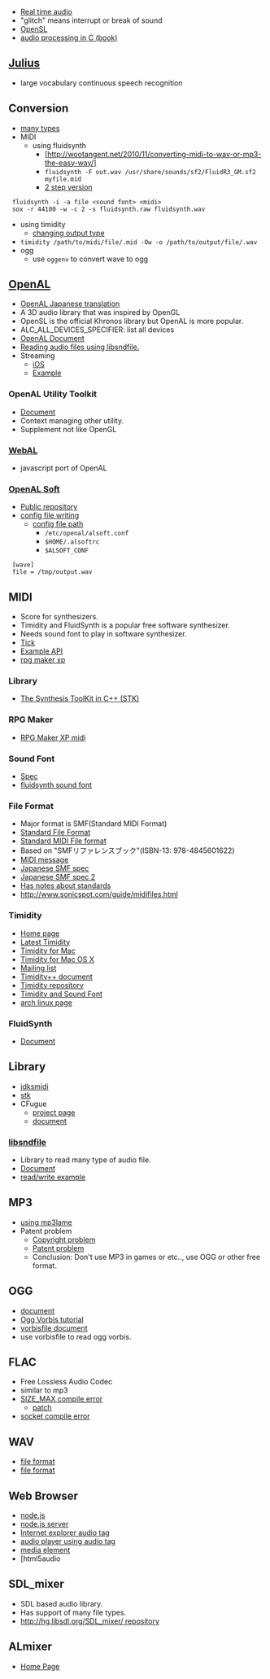 * [Real time audio](http://www.rossbencina.com/code/real-time-audio-programming-101-time-waits-for-nothing)
* "glitch" means interrupt or break of sound
* [OpenSL](http://www.khronos.org/registry/sles/)
* [audio processing in C (book)](http://floor13.sakura.ne.jp/book03/book03.html)

## [Julius](http://julius.sourceforge.jp/)
* large vocabulary continuous speech recognition

## Conversion
* [many types](http://en.linuxreviews.org/HOWTO_Convert_audio_files)
* MIDI
  * using fluidsynth
    * [http://wootangent.net/2010/11/converting-midi-to-wav-or-mp3-the-easy-way/]
    * `fluidsynth -F out.wav /usr/share/sounds/sf2/FluidR3_GM.sf2 myfile.mid`
    * [2 step version](http://music.columbia.edu/pipermail/linux-audio-user/2006-December/040654.html)
```
 fluidsynth -i -a file <sound font> <midi>
 sox -r 44100 -w -c 2 -s fluidsynth.raw fluidsynth.wav
```
  * using timidity
    * [changing output type](http://wiki.livedoor.jp/cafeboy1/d/TiMidity%20%A4%CE%BB%C8%A4%A4%CA%FD%20%3A%3A%20%B2%BB%B8%BB%CA%D1%B4%B9)
 * `timidity /path/to/midi/file/.mid -Ow -o /path/to/output/file/.wav`
* ogg
  * use `oggenv` to convert wave to ogg

## [OpenAL](http://connect.creativelabs.com/openal/default.aspx)
* [OpenAL Japanese translation](http://www.memorize-being.net/releases/oal11spec-ja/)
* A 3D audio library that was inspired by OpenGL
* OpenSL is the official Khronos library but OpenAL is more popular.
* ALC_ALL_DEVICES_SPECIFIER: list all devices
* [OpenAL Document](http://connect.creativelabs.com/openal/Documentation/OpenAL%201.1%20Specification.htm)
* [Reading audio files using libsndfile.](https://gist.github.com/take-cheeze/4233185)
* Streaming
  * [iOS](http://benbritten.com/2010/05/04/streaming-in-openal/)
  * [Example](http://sugarpot.sakura.ne.jp/yuno/?OpenAL%E3%82%B9%E3%83%88%E3%83%AA%E3%83%BC%E3%83%9F%E3%83%B3%E3%82%B0%E5%86%8D%E7%94%9F)

### OpenAL Utility Toolkit
* [Document](http://connect.creativelabs.com/openal/Documentation/The%20OpenAL%20Utility%20Toolkit.htm)
* Context managing other utility.
* Supplement not like OpenGL

### [WebAL](https://github.com/benvanik/WebAL)
* javascript port of OpenAL

### [OpenAL Soft](http://openal-soft.org/)
* [Public repository](http://repo.or.cz/w/openal-soft.git)
* [config file writing](http://castle-engine.sourceforge.net/openal.php)
  * [config file path](http://repo.or.cz/w/openal-soft.git/blob/HEAD:/Alc/alcConfig.c#l208)
    * `/etc/openal/alsoft.conf`
    * `$HOME/.alsoftrc`
    * `$ALSOFT_CONF`
```
 [wave]
 file = /tmp/output.wav
```

## MIDI
* Score for synthesizers.
* Timidity and FluidSynth is a popular free software synthesizer.
* Needs sound font to play in software synthesizer.
* [Tick](http://www.blitter.com/~russtopia/MIDI/~jglatt/tech/midispec/tick.htm)
* [Example API](http://www.sjbaker.org/wiki/index.php?title=MIDIfile_player_library_API)
* [rpg maker xp](http://mimikopi.nomaki.jp/domino/rpgxp/index.html)

### Library
* [The Synthesis ToolKit in C++ (STK)](https://ccrma.stanford.edu/software/stk/)

### RPG Maker
* [RPG Maker XP midi](http://mimikopi.nomaki.jp/domino/rpgxp/index.html)

### Sound Font
* [Spec](http://www.synthfont.com/sfspec24.pdf)
* [fluidsynth sound font](http://sourceforge.net/apps/trac/fluidsynth/wiki/SoundFont)

### File Format
* Major format is SMF(Standard MIDI Format)
* [Standard File Format](http://home.roadrunner.com/~jgglatt/tech/midifile.htm)
* [Standard MIDI File format](http://www.omnibase.net/smf/)
 * Based on "SMFリファレンスブック"(ISBN-13: 978-4845601622)
* [MIDI message](http://www.midi.org/techspecs/midimessages.php)
* [Japanese SMF spec](http://www2s.biglobe.ne.jp/~yyagi/material/smfspec.html)
* [Japanese SMF spec 2](http://mofo.pns.to/wibs/?#63)
* [Has notes about standards](http://www.petesqbsite.com/sections/express/issue18/midifilespart1.html)
* http://www.sonicspot.com/guide/midifiles.html

### Timidity
* [Home page](http://timidity.sourceforge.net/)
* [Latest Timidity](http://bluewing.usamimi.info/timidity/index.php)
* [Timidity for Mac](http://www.asahi-net.or.jp/~gb7t-ngm/timidity.old/index.html)
* [Timidity for Mac OS X](https://github.com/albertz/timidity-macosx)
* [Mailing list](http://sourceforge.net/mail/?group_id=64316)
* [Timidity++ document](http://timidity.s11.xrea.com/index.en.html)
* [Timidity repository](http://timidity.git.sourceforge.net/git/gitweb.cgi?p=timidity/timidity;a=summary)
* [Timidity and Sound Font](http://pohwa.adam.ne.jp/you/music/timidity.html)
* [arch linux page](https://wiki.archlinux.org/index.php/Timidity)

### FluidSynth
* [Document](http://fluidsynth.sourceforge.net/api/)

## Library
* [jdksmidi](https://github.com/jdkoftinoff/jdksmidi)
* [stk](https://ccrma.stanford.edu/software/stk/download.html)
* CFugue
  * [project page](http://cfugue.sourceforge.net/)
  * [document](http://gopalakrishna.palem.in/CFugue.html)

### [libsndfile](http://www.mega-nerd.com/libsndfile/)
* Library to read many type of audio file.
* [Document](http://www.mega-nerd.com/libsndfile/api.html)
* [read/write example](http://haraita9283.blog98.fc2.com/blog-entry-233.html)

## MP3
* [using mp3lame](http://pf-j.sakura.ne.jp/program/tips/mp3lame.htm)
* Patent problem
  * [Copyright problem](http://www.law.co.jp/okamura/copylaw/mp3.htm)
  * [Patent problem](http://www.initialt.org/lame/patent.html)
  * Conclusion: Don't use MP3 in games or etc.., use OGG or other free format.

## OGG
* [document](http://xiph.org/ogg/doc/libogg/reference.html)
* [Ogg Vorbis tutorial](http://marupeke296.com/OGG_main.html)
* [vorbisfile document](http://xiph.org/vorbis/doc/vorbisfile/index.html)
* use vorbisfile to read ogg vorbis.

## FLAC
* Free Lossless Audio Codec
* similar to mp3
* [SIZE_MAX compile error](http://www.hydrogenaudio.org/forums/index.php?showtopic=89083)
  * [patch](http://sourceforge.net/p/flac/bugs/264/)
* [socket compile error](http://lists.gnu.org/archive/html/mingw-cross-env-list/2010-10/msg00101.html)

## WAV
* [file format](http://www.kk.iij4u.or.jp/~kondo/wave/)
* [file format](http://www.sonicspot.com/guide/wavefiles.html)

## Web Browser
* [node.js](http://blog.livedoor.jp/kotesaki/archives/1544696.html)
* [node.js server](http://stackoverflow.com/questions/3955103/streaming-audio-from-a-node-js-server-to-html5-audio-tag)
* [Internet explorer audio tag](http://blogs.msdn.com/b/ie_jp/archive/2011/08/12/10195042.aspx)
* [audio player using audio tag](http://ascii.jp/elem/000/000/525/525808/)
* [media element](http://www.html5.jp/tag/elements/media_elements.html)
* [html5audio

## SDL_mixer
* SDL based audio library.
* Has support of many file types.
* [http://hg.libsdl.org/SDL_mixer/ repository](http://www.html5audio.org/)

## ALmixer
* [Home Page](http://playcontrol.net/opensource/ALmixer/)
